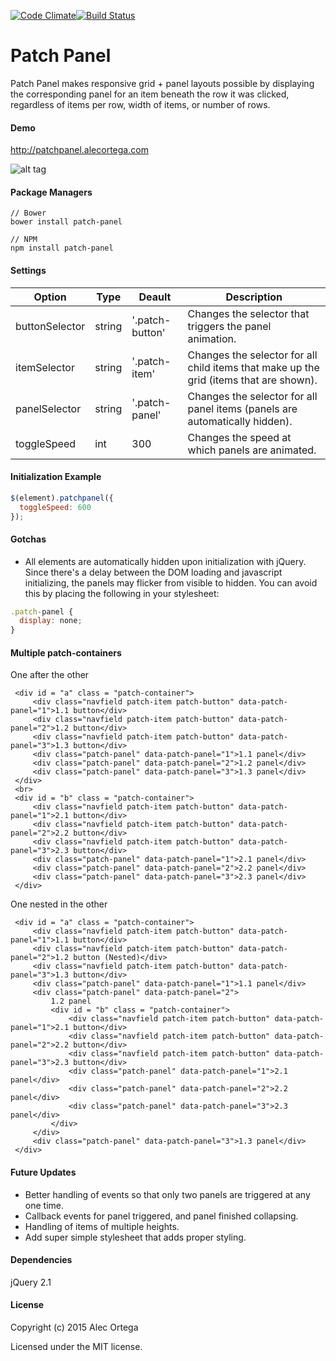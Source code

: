 [![Code Climate](https://codeclimate.com/github/alecortega/patch-panel/badges/gpa.svg)](https://codeclimate.com/github/alecortega/patch-panel)[![Build Status](https://travis-ci.org/alecortega/patch-panel.svg)](https://travis-ci.org/alecortega/patch-panel)
# Patch Panel

[1]: <https://github.com/alecortega/patch-panel>

Patch Panel makes responsive grid + panel layouts possible by displaying the corresponding panel for an item beneath the row it was clicked, regardless of items per row, width of items, or number of rows.

#### Demo

http://patchpanel.alecortega.com

![alt tag](http://oi61.tinypic.com/sp8axi.jpg)
 


#### Package Managers

````
// Bower
bower install patch-panel

// NPM
npm install patch-panel
````

#### Settings

| Option | Type | Deault | Description |
|--------|------|--------|-------------|
|buttonSelector | string | '.patch-button' | Changes the selector that triggers the panel animation.|
|itemSelector | string | '.patch-item' | Changes the selector for all child items that make up the grid (items that are shown).|
|panelSelector | string | '.patch-panel' | Changes the selector for all panel items (panels are automatically hidden).|
|toggleSpeed | int | 300 | Changes the speed at which panels are animated.|


#### Initialization Example

```javascript
$(element).patchpanel({
  toggleSpeed: 600
});
```

#### Gotchas

* All elements are automatically hidden upon initialization with jQuery. Since there's a delay between the DOM loading and javascript initializing, the panels may flicker from visible to hidden. You can avoid this by placing the following in your stylesheet:

````javascript
.patch-panel {
  display: none;
}
````
 
 #### Multiple patch-containers

 One after the other
````
 <div id = "a" class = "patch-container">
     <div class="navfield patch-item patch-button" data-patch-panel="1">1.1 button</div>
     <div class="navfield patch-item patch-button" data-patch-panel="2">1.2 button</div>
     <div class="navfield patch-item patch-button" data-patch-panel="3">1.3 button</div>
     <div class="patch-panel" data-patch-panel="1">1.1 panel</div>
     <div class="patch-panel" data-patch-panel="2">1.2 panel</div>
     <div class="patch-panel" data-patch-panel="3">1.3 panel</div>
 </div>
 <br>
 <div id = "b" class = "patch-container">
     <div class="navfield patch-item patch-button" data-patch-panel="1">2.1 button</div>
     <div class="navfield patch-item patch-button" data-patch-panel="2">2.2 button</div>
     <div class="navfield patch-item patch-button" data-patch-panel="3">2.3 button</div>
     <div class="patch-panel" data-patch-panel="1">2.1 panel</div>
     <div class="patch-panel" data-patch-panel="2">2.2 panel</div>
     <div class="patch-panel" data-patch-panel="3">2.3 panel</div>
 </div>
````
 One nested in the other
````
 <div id = "a" class = "patch-container">
     <div class="navfield patch-item patch-button" data-patch-panel="1">1.1 button</div>
     <div class="navfield patch-item patch-button" data-patch-panel="2">1.2 button (Nested)</div>
     <div class="navfield patch-item patch-button" data-patch-panel="3">1.3 button</div>
     <div class="patch-panel" data-patch-panel="1">1.1 panel</div>
     <div class="patch-panel" data-patch-panel="2">
         1.2 panel
         <div id = "b" class = "patch-container">
             <div class="navfield patch-item patch-button" data-patch-panel="1">2.1 button</div>
             <div class="navfield patch-item patch-button" data-patch-panel="2">2.2 button</div>
             <div class="navfield patch-item patch-button" data-patch-panel="3">2.3 button</div>
             <div class="patch-panel" data-patch-panel="1">2.1 panel</div>
             <div class="patch-panel" data-patch-panel="2">2.2 panel</div>
             <div class="patch-panel" data-patch-panel="3">2.3 panel</div>
         </div>
     </div>
     <div class="patch-panel" data-patch-panel="3">1.3 panel</div>
 </div>
````
#### Future Updates

* Better handling of events so that only two panels are triggered at any one time.
* Callback events for panel triggered, and panel finished collapsing.
* Handling of items of multiple heights.
* Add super simple stylesheet that adds proper styling.

#### Dependencies

jQuery 2.1

#### License

Copyright (c) 2015 Alec Ortega

Licensed under the MIT license.




